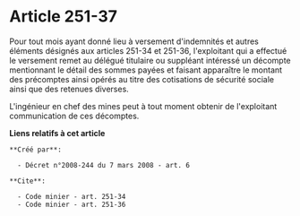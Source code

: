 # Article 251-37

Pour tout mois ayant donné lieu à versement d'indemnités et autres éléments désignés aux articles 251-34 et 251-36,
l'exploitant qui a effectué le versement remet au délégué titulaire ou suppléant intéressé un décompte mentionnant le détail
des sommes payées et faisant apparaître le montant des précomptes ainsi opérés au titre des cotisations de sécurité sociale
ainsi que des retenues diverses. 

L'ingénieur en chef des mines peut à tout moment obtenir de l'exploitant communication de ces décomptes.

**Liens relatifs à cet article**

	**Créé par**:

	  - Décret n°2008-244 du 7 mars 2008 - art. 6

	**Cite**:

	  - Code minier - art. 251-34
	  - Code minier - art. 251-36
